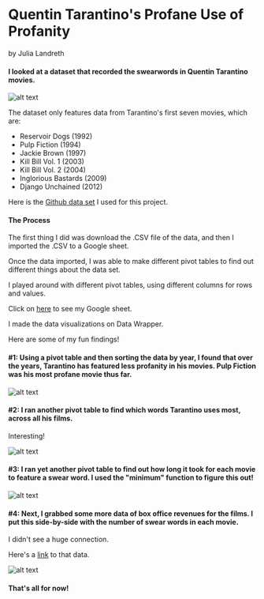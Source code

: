 
# Quentin Tarantino's Profane Use of Profanity 

by Julia Landreth

#### I looked at a dataset that recorded the swearwords in Quentin Tarantino movies. 

![alt text](https://media.journalism.berkeley.edu/upload/2020/08/1597092627100e2cd.jpg "meme")

The dataset only features data from Tarantino's first seven movies, which are:
* Reservoir Dogs (1992)
* Pulp Fiction (1994)
* Jackie Brown (1997)
* Kill Bill Vol. 1 (2003)
* Kill Bill Vol. 2 (2004)
* Inglorious Bastards (2009)
* Django Unchained (2012)

Here is the [Github data set](https://github.com/fivethirtyeight/data/tree/master/tarantino) I used for this project.

#### The Process

The first thing I did was download the .CSV file of the data, and then I imported the .CSV to a Google sheet. 

Once the data imported, I was able to make different pivot tables to find out different things about the data set. 

I played around with different pivot tables, using different columns for rows and values. 

Click on [here](https://docs.google.com/spreadsheets/d/1biHiaZM7RxnbwFX2ONaoTYmukXhc565rKTeeGpsujyQ/edit?usp=sharing) to see my Google sheet. 

I made the data visualizations on Data Wrapper.

Here are some of my fun findings!

#### #1: Using a pivot table and then sorting the data by year, I found that over the years, Tarantino has featured less profanity in his movies. Pulp Fiction was his most profane movie thus far. 

![alt text](https://media.journalism.berkeley.edu/upload/2020/08/15970870007ef2d7e.png "Profanity over the Years")

#### #2: I ran another pivot table to find which words Tarantino uses most, across all his films. 

Interesting!

![alt text](https://media.journalism.berkeley.edu/upload/2020/08/159708750873ffeaf.png "Top 10 Swear Words")

#### #3: I ran yet another pivot table to find out how long it took for each movie to feature a swear word. I used the "minimum" function to figure this out! 

![alt text](https://media.journalism.berkeley.edu/upload/2020/08/15970922494051c12.png "How long until the first swear word")

#### #4: Next, I grabbed some more data of box office revenues for the films. I put this side-by-side with the number of swear words in each movie.

I didn't see a huge connection.

Here's a [link](https://screenrant.com/quentin-tarantinos-movies-ranked-by-box-office-gross-according-to-box-office-mojo/) to that data.

![alt text](https://media.journalism.berkeley.edu/upload/2020/08/15971094927008dc3.png "Is there a connection?")


#### That's all for now!

